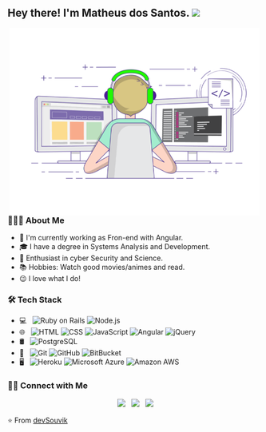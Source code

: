 <h2> Hey there! I'm Matheus dos Santos. <img src="https://github.com/souvikguria98/souvikguria98/blob/master/Hi.gif" width="25"></h2>
<img align="right" alt="GIF" src="https://raw.githubusercontent.com/devSouvik/devSouvik/master/gif3.gif" width="500"/>

<h3> 👨🏻‍💻 About Me </h3>

- 💼 I'm currently working as Fron-end with Angular.
- 🎓 I have a degree in Systems Analysis and Development.
- 🧪 Enthusiast in cyber Security and Science.
- 📚 Hobbies: Watch good movies/animes and read.
- 😉 I love what I do!


<h3>🛠 Tech Stack</h3>

- 💻 &nbsp; 
  ![Ruby on Rails](https://img.shields.io/badge/-Ruby%20on%20Rails-333333?style=flat&logo=ruby-on-rails&logoColor=CC0000)
  ![Node.js](https://img.shields.io/badge/-Node.js-333333?style=flat&logo=node.js)  
- 🌐 &nbsp;
  ![HTML](https://img.shields.io/badge/-HTML-333333?style=flat&logo=HTML5)
  ![CSS](https://img.shields.io/badge/-CSS-333333?style=flat&logo=CSS3&logoColor=1572B6)
  ![JavaScript](https://img.shields.io/badge/-JavaScript-333333?style=flat&logo=javascript)
  ![Angular](https://img.shields.io/badge/-Angular-333333?style=flat&logo=angular&logoColor=DD0031)
  ![jQuery](https://img.shields.io/badge/-jQuery-333333?style=flat&logo=jquery&logoColor=78CFF5)
- 🛢 &nbsp;
    ![PostgreSQL](https://img.shields.io/badge/-PostgreSQL-333333?style=flat&logo=postgreSQL) 
- 🔧 &nbsp;
  ![Git](https://img.shields.io/badge/-Git-333333?style=flat&logo=git)
  ![GitHub](https://img.shields.io/badge/-GitHub-333333?style=flat&logo=github)
  ![BitBucket](https://img.shields.io/badge/-BitBucket-333333?style=flat&logo=bitbucket)
- 🖥 &nbsp;
  ![Heroku](https://img.shields.io/badge/-Heroku-333333?style=flat&logo=heroku)
  ![Microsoft Azure](https://img.shields.io/badge/-Microsoft%20Azure-333333?style=flat&logo=microsoft-azure)
  ![Amazon AWS](https://img.shields.io/badge/-Amazon%20AWS-333333?style=flat&logo=amazon-aws)

<h3> 🤝🏻 Connect with Me </h3>

<p align="center">
&nbsp; <a href="https://twitter.com/colon_matheus" target="_blank" rel="noopener noreferrer"><img src="https://img.icons8.com/plasticine/100/000000/twitter.png" width="50" /></a> 
&nbsp; <a href="https://www.linkedin.com/in/matheus-santos-536bba195/" target="_blank" rel="noopener noreferrer"><img src="https://img.icons8.com/plasticine/100/000000/linkedin.png" width="50" /></a>
&nbsp; <a href="mailto:matheussantos4@icloud.com" target="_blank" rel="noopener noreferrer"><img src="https://img.icons8.com/plasticine/100/000000/gmail.png"  width="50" /></a>
</p>


⭐️ From [devSouvik](https://github.com/devSouvik)
